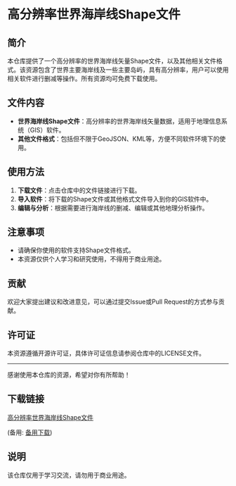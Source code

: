 # 高分辨率世界海岸线Shape文件

## 简介
本仓库提供了一个高分辨率的世界海岸线矢量Shape文件，以及其他相关文件格式。该资源包含了世界主要海岸线及一些主要岛屿，具有高分辨率，用户可以使用相关软件进行删减等操作。所有资源均可免费下载使用。

## 文件内容
- **世界海岸线Shape文件**：高分辨率的世界海岸线矢量数据，适用于地理信息系统（GIS）软件。
- **其他文件格式**：包括但不限于GeoJSON、KML等，方便不同软件环境下的使用。

## 使用方法
1. **下载文件**：点击仓库中的文件链接进行下载。
2. **导入软件**：将下载的Shape文件或其他格式文件导入到你的GIS软件中。
3. **编辑与分析**：根据需要进行海岸线的删减、编辑或其他地理分析操作。

## 注意事项
- 请确保你使用的软件支持Shape文件格式。
- 本资源仅供个人学习和研究使用，不得用于商业用途。

## 贡献
欢迎大家提出建议和改进意见，可以通过提交Issue或Pull Request的方式参与贡献。

## 许可证
本资源遵循开源许可证，具体许可证信息请参阅仓库中的LICENSE文件。

---
感谢使用本仓库的资源，希望对你有所帮助！

## 下载链接
[高分辨率世界海岸线Shape文件](https://pan.quark.cn/s/95cafb903aab) 

(备用: [备用下载](https://pan.baidu.com/s/1YN8FrFfuOFcYESdi2kWFOw?pwd=1234))

## 说明

该仓库仅用于学习交流，请勿用于商业用途。
